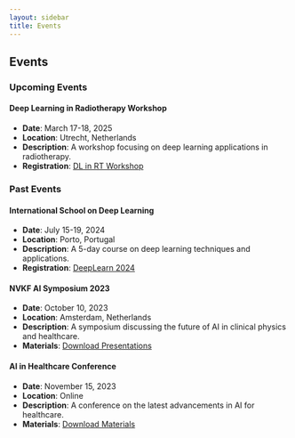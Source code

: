 ```yaml
---
layout: sidebar
title: Events
---
```


## Events

### Upcoming Events

#### Deep Learning in Radiotherapy Workshop
- **Date**: March 17-18, 2025
- **Location**: Utrecht, Netherlands
- **Description**: A workshop focusing on deep learning applications in radiotherapy.
- **Registration**: [DL in RT Workshop](http://www.dlinrt.org/)

### Past Events

#### International School on Deep Learning
- **Date**: July 15-19, 2024
- **Location**: Porto, Portugal
- **Description**: A 5-day course on deep learning techniques and applications.
- **Registration**: [DeepLearn 2024](https://deeplearn.irdta.eu/2024/)

#### NVKF AI Symposium 2023
- **Date**: October 10, 2023
- **Location**: Amsterdam, Netherlands
- **Description**: A symposium discussing the future of AI in clinical physics and healthcare.
- **Materials**: [Download Presentations](https://example.com)

#### AI in Healthcare Conference
- **Date**: November 15, 2023
- **Location**: Online
- **Description**: A conference on the latest advancements in AI for healthcare.
- **Materials**: [Download Materials](https://example.com)
